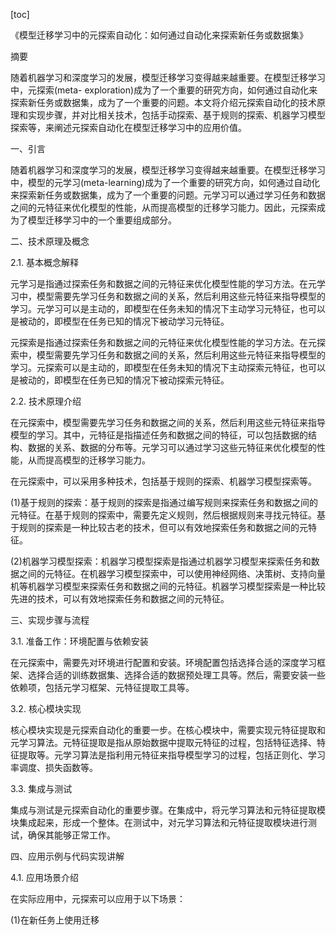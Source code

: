 
[toc]                    
                
                
《模型迁移学习中的元探索自动化：如何通过自动化来探索新任务或数据集》

摘要

随着机器学习和深度学习的发展，模型迁移学习变得越来越重要。在模型迁移学习中，元探索(meta- exploration)成为了一个重要的研究方向，如何通过自动化来探索新任务或数据集，成为了一个重要的问题。本文将介绍元探索自动化的技术原理和实现步骤，并对比相关技术，包括手动探索、基于规则的探索、机器学习模型探索等，来阐述元探索自动化在模型迁移学习中的应用价值。

一、引言

随着机器学习和深度学习的发展，模型迁移学习变得越来越重要。在模型迁移学习中，模型的元学习(meta-learning)成为了一个重要的研究方向，如何通过自动化来探索新任务或数据集，成为了一个重要的问题。元学习可以通过学习任务和数据之间的元特征来优化模型的性能，从而提高模型的迁移学习能力。因此，元探索成为了模型迁移学习中的一个重要组成部分。

二、技术原理及概念

2.1. 基本概念解释

元学习是指通过探索任务和数据之间的元特征来优化模型性能的学习方法。在元学习中，模型需要先学习任务和数据之间的关系，然后利用这些元特征来指导模型的学习。元学习可以是主动的，即模型在任务未知的情况下主动学习元特征，也可以是被动的，即模型在任务已知的情况下被动学习元特征。

元探索是指通过探索任务和数据之间的元特征来优化模型性能的学习方法。在元探索中，模型需要先学习任务和数据之间的关系，然后利用这些元特征来指导模型的学习。元探索可以是主动的，即模型在任务未知的情况下主动探索元特征，也可以是被动的，即模型在任务已知的情况下被动探索元特征。

2.2. 技术原理介绍

在元探索中，模型需要先学习任务和数据之间的关系，然后利用这些元特征来指导模型的学习。其中，元特征是指描述任务和数据之间的特征，可以包括数据的结构、数据的关系、数据的分布等。元学习可以通过学习这些元特征来优化模型的性能，从而提高模型的迁移学习能力。

在元探索中，可以采用多种技术，包括基于规则的探索、机器学习模型探索等。

(1)基于规则的探索：基于规则的探索是指通过编写规则来探索任务和数据之间的元特征。在基于规则的探索中，需要先定义规则，然后根据规则来寻找元特征。基于规则的探索是一种比较古老的技术，但可以有效地探索任务和数据之间的元特征。

(2)机器学习模型探索：机器学习模型探索是指通过机器学习模型来探索任务和数据之间的元特征。在机器学习模型探索中，可以使用神经网络、决策树、支持向量机等机器学习模型来探索任务和数据之间的元特征。机器学习模型探索是一种比较先进的技术，可以有效地探索任务和数据之间的元特征。

三、实现步骤与流程

3.1. 准备工作：环境配置与依赖安装

在元探索中，需要先对环境进行配置和安装。环境配置包括选择合适的深度学习框架、选择合适的训练数据集、选择合适的数据预处理工具等。然后，需要安装一些依赖项，包括元学习框架、元特征提取工具等。

3.2. 核心模块实现

核心模块实现是元探索自动化的重要一步。在核心模块中，需要实现元特征提取和元学习算法。元特征提取是指从原始数据中提取元特征的过程，包括特征选择、特征提取等。元学习算法是指利用元特征来指导模型学习的过程，包括正则化、学习率调度、损失函数等。

3.3. 集成与测试

集成与测试是元探索自动化的重要步骤。在集成中，将元学习算法和元特征提取模块集成起来，形成一个整体。在测试中，对元学习算法和元特征提取模块进行测试，确保其能够正常工作。

四、应用示例与代码实现讲解

4.1. 应用场景介绍

在实际应用中，元探索可以应用于以下场景：

(1)在新任务上使用迁移


